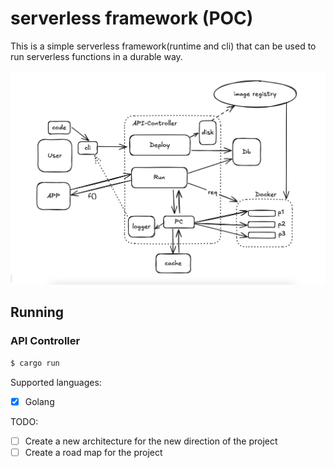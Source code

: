 # serverless framework (POC)

This is a simple serverless framework(runtime and cli) that can be used to run serverless functions in a durable way.


![Serverless Architecture](./asset/serverless.png "Architecture")

## Running

### API Controller
```sh
$ cargo run
```

Supported languages:

- [x] Golang

TODO:
- [ ] Create a new architecture for the new direction of the project
- [ ] Create a road map for the project